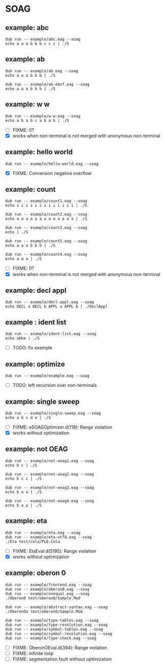 # SOAG

## example: abc

    dub run -- example/abc.eag --soag
    echo a a a b b b c c c | ./S

## example: ab

    dub run -- example/ab.eag --soag
    echo a a a b b b | ./S

    dub run -- example/ab-ebnf.eag --soag
    echo a a a b b b | ./S

## example: w w

    dub run -- example/w-w.eag --soag
    echo a b a b c a b a b | ./S

- [ ] FIXME: 0?
- [x] works when non-terminal is not merged with anonymous non-terminal

## example: hello world

    dub run -- example/hello-world.eag --soag

 - [x] FIXME: Conversion negative overflow

## example: count

    dub run -- example/count1.eag --soag
    echo i i i i i i i i i i i i i | ./S

    dub run -- example/count2.eag --soag
    echo a a a a a a a a a a a a a | ./S

    dub run -- example/count3.eag --soag
    echo | ./S

    dub run -- example/count5.eag --soag
    echo a a a b b b | ./S

    dub run -- example/count4.eag --soag
    echo a a a | ./S

- [ ] FIXME: 0?
- [x] works when non-terminal is not merged with anonymous non-terminal

## example: decl appl

    dub run -- example/decl-appl.eag --soag
    echo DECL a DECL b APPL a APPL b | ./DeclAppl

## example : ident list

    dub run -- example/ident-list.eag --soag
    echo abba | ./S

 - [ ] TODO: fix example

## example: optimize

    dub run -- example/example.eag --soag

- [ ] TODO: left recursion over non-terminals

## example: single sweep

    dub run -- example/single-sweep.eag --soag
    echo a b c d e | ./S

- [ ] FIXME: eSOAGOptimizer.d(118): Range violation
- [x] works without optimization

## example: not OEAG

    dub run -- example/not-oeag1.eag --soag
    echo b c | ./S

    dub run -- example/not-oeag2.eag --soag
    echo b c c | ./S

    dub run -- example/not-oeag3.eag --soag
    echo b a a | ./S

    dub run -- example/not-oeag4.eag --soag
    echo b a a | ./S

## example: eta

    dub run -- example/eta.eag --soag
    dub run -- example/eta-utf8.eag --soag
    ./Eta test/cola/PL0.Cola

- [ ] FIXME: EtaEval.d(5195): Range violation
- [x] works without optimization

## example: oberon 0

    dub run -- example/frontend.eag --soag
    dub run -- example/oberon0.eag --soag
    dub run -- example/unequal.eag --soag
    ./OberonO test/oberon0/Sample.Mod

    dub run -- example/abstract-syntax.eag --soag
    ./OberonOa test/oberon0/Sample.Mod

    dub run -- example/type-tables.eag --soag
    dub run -- example/type-resolution.eag --soag
    dub run -- example/symbol-tables.eag --soag
    dub run -- example/symbol-resolution.eag --soag
    dub run -- example/type-check.eag --soag

- [ ] FIXME: OberonOEval.d(394): Range violation
- [ ] FIXME: infinite loop
- [ ] FIXME: segmentation fault without optimization
